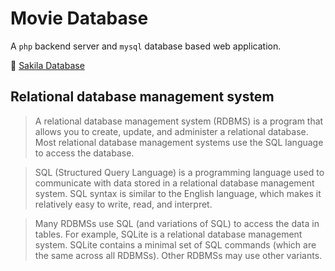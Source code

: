# Movie Database

A `php` backend server and `mysql` database based web application.

:link: [Sakila Database](https://dev.mysql.com/doc/sakila/en/)

## Relational database management system

> A relational database management system (RDBMS) is a program that allows you to create, update, and administer a relational database. Most relational database management systems use the SQL language to access the database.

> SQL (Structured Query Language) is a programming language used to communicate with data stored in a relational database management system. SQL syntax is similar to the English language, which makes it relatively easy to write, read, and interpret.

> Many RDBMSs use SQL (and variations of SQL) to access the data in tables. For example, SQLite is a relational database management system. SQLite contains a minimal set of SQL commands (which are the same across all RDBMSs). Other RDBMSs may use other variants.
